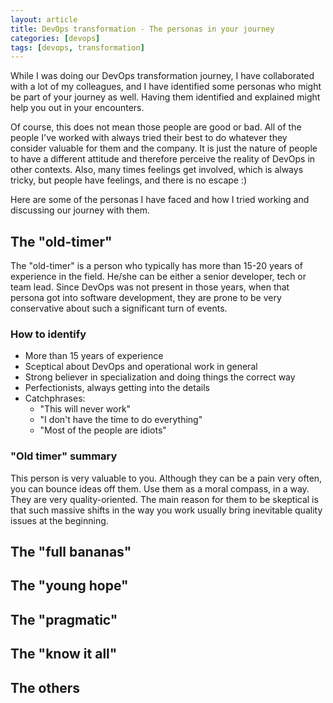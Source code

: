 ```yaml
---
layout: article
title: DevOps transformation - The personas in your journey
categories: [devops]
tags: [devops, transformation]
---
```


While I was doing our DevOps transformation journey, I have collaborated with a lot of my colleagues, and I have identified some personas who might be part of your journey as well. Having them identified and explained might help you out in your encounters.

Of course, this does not mean those people are good or bad. All of the people I've worked with always tried their best to do whatever they consider valuable for them and the company. It is just the nature of people to have a different attitude and therefore perceive the reality of DevOps in other contexts. Also, many times feelings get involved, which is always tricky, but people have feelings, and there is no escape :)

Here are some of the personas I have faced and how I tried working and discussing our journey with them.

## The "old-timer"

The "old-timer" is a person who typically has more than 15-20 years of experience in the field. He/she can be either a senior developer, tech or team lead. Since DevOps was not present in those years, when that persona got into software development, they are prone to be very conservative about such a significant turn of events.

### How to identify

* More than 15 years of experience
* Sceptical about DevOps and operational work in general
* Strong believer in specialization and doing things the correct way
* Perfectionists, always getting into the details
* Catchphrases:
  * "This will never work"
  * "I don't have the time to do everything"
  * "Most of the people are idiots"

### "Old timer" summary

This person is very valuable to you. Although they can be a pain very often, you can bounce ideas off them. Use them as a moral compass, in a way. They are very quality-oriented. The main reason for them to be skeptical is that such massive shifts in the way you work usually bring inevitable quality issues at the beginning. 

## The "full bananas"

## The "young hope"

## The "pragmatic"

## The "know it all"

## The others
